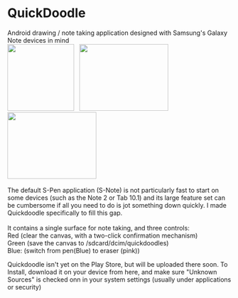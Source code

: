 QuickDoodle
===========

Android drawing / note taking application designed with Samsung's Galaxy Note devices in mind<br>
<img src="http://andrewpinion.com/img/qdsmall.png"  height=150>&nbsp;&nbsp;
<a href="http://andrewpinion.com/img/qdoodle22.jpg"><img src="http://andrewpinion.com/img/qdoodle22.jpg" width=200 height=150></a>
<a href="http://andrewpinion.com/img/qdoodle11.jpg"><img src="http://andrewpinion.com/img/qdoodle1.jpg" width=200 height=150></a>
<br><br>
The default S-Pen application (S-Note) is not particularly fast to start on some devices (such as the Note 2 or Tab 10.1) and its large feature set can be cumbersome if all you need to do is jot something down quickly. I made Quickdoodle specifically to fill this gap.<br><br>
It contains a single surface for note taking, and three controls:<br>
Red (clear the canvas, with a two-click confirmation mechanism)<br>
Green (save the canvas to /sdcard/dcim/quickdoodles)<br>
Blue: (switch from pen(Blue) to eraser (pink))<br>

Quickdoodle isn't yet on the Play Store, but will be uploaded there soon. To Install, download it on your device from here, and make sure "Unknown Sources" is checked onn in your system settings (usually under applications or security)

